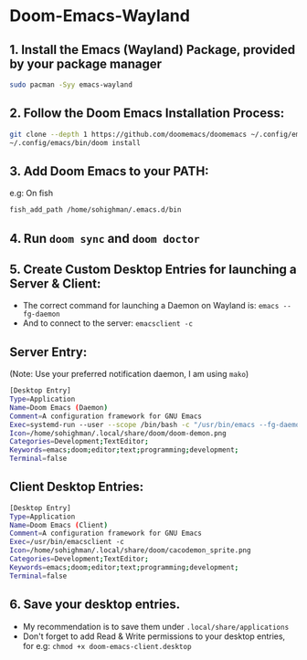 # Doom-Emacs-Wayland


## 1. Install the Emacs (Wayland) Package, provided by your package manager

```bash
sudo pacman -Syy emacs-wayland
```

## 2. Follow the Doom Emacs Installation Process:

```bash
git clone --depth 1 https://github.com/doomemacs/doomemacs ~/.config/emacs
~/.config/emacs/bin/doom install
```

## 3. Add Doom Emacs to your PATH:

e.g: On fish
```bash
fish_add_path /home/sohighman/.emacs.d/bin
```

## 4. Run ``doom sync`` and ``doom doctor``

## 5. Create Custom Desktop Entries for launching a Server & Client:

- The correct command for launching a Daemon on Wayland is:
``emacs --fg-daemon``
- And to connect to the server:
``emacsclient -c``

## Server Entry:
(Note: Use your preferred notification daemon, I am using ``mako``)
```bash
[Desktop Entry]
Type=Application
Name=Doom Emacs (Daemon)
Comment=A configuration framework for GNU Emacs
Exec=systemd-run --user --scope /bin/bash -c "/usr/bin/emacs --fg-daemon & notify-send -i /home/sohighman/.local/share/doom/doom-demon.png 'Demon Running! 👹'"
Icon=/home/sohighman/.local/share/doom/doom-demon.png
Categories=Development;TextEditor;
Keywords=emacs;doom;editor;text;programming;development;
Terminal=false
```
## Client Desktop Entries:

```bash
[Desktop Entry]
Type=Application
Name=Doom Emacs (Client)
Comment=A configuration framework for GNU Emacs
Exec=/usr/bin/emacsclient -c 
Icon=/home/sohighman/.local/share/doom/cacodemon_sprite.png
Categories=Development;TextEditor;
Keywords=emacs;doom;editor;text;programming;development;
Terminal=false
```

## 6. Save your desktop entries.
- My recommendation is to save them under ``.local/share/applications``
- Don't forget to add Read & Write permissions to your desktop entries, for e.g:
``chmod +x doom-emacs-client.desktop``
